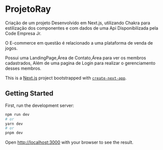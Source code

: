 # ProjetoRay
Criação de um projeto Desenvolvido em Next.js, utilizando Chakra para estilização dos componentes e com dados de uma Api Disponibilizada pela Code Empresa Jr.

O E-commerce em questão é relacionado a uma plataforma de venda de jogos.

Possui uma LandingPage,Área de Contato,Área para ver os membros cadastrados, Além de uma pagina de Login para realizar o gerenciamento desses membros.



This is a [Next.js](https://nextjs.org/) project bootstrapped with [`create-next-app`](https://github.com/vercel/next.js/tree/canary/packages/create-next-app).

## Getting Started

First, run the development server:

```bash
npm run dev
# or
yarn dev
# or
pnpm dev
```

Open [http://localhost:3000](http://localhost:3000) with your browser to see the result.

